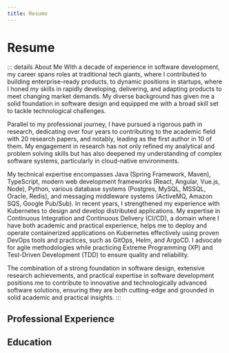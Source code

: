 ```yaml
---
title: Resume
---
```


<script setup lang="ts">
const experience = [
  {
    title: "Senior Software Engineer",
    subtitle: "Anaqor - Full-Time",
    start: "07/2021",
    end: "Present",
    location: "Berlin, Germany - Remote",
    description: `
Engineering lead for the PlanQK Platform, a platform offering serverless computing principles that enables users to develop and operate quantum applications by using a variety of different quantum computing hardware.
<br><br>
<strong>Key achievements and learnings:</strong>
<ul>
<li>Led a team of 5 engineers to transform the platform from a research prototype to a commercial public PaaS offering.
<li>Took charge of the technical architecture and mentored the team to development a cloud-native platform based on Kubernetes and Google Cloud.
<li>Established a continuous delivery culture while using tools for fully automated software deployments.
<li>Developed an operational strategy for the platform including monitoring, logging, and alerting to ensure its reliable operation.
<li>Implemented a comprehensive test automation strategy, covering fully automated integration, acceptance, and performance tests.
<li>Learned how to integrate different quantum computing hardware providers (e.g., IBM, Rigetti, IonQ) while exposing them through a unified, Python-based SDK.
</ul>
<strong>Technologies:</strong>
Java (Spring Boot), TypeScript (Vue.js), Docker, Kubernetes, Redis, Postgres, Helm, ArgoCD, GitOps, GitHub Actions, GitLab CI, GCP, Python
`
  },
  {
    title: "Research Associate",
    subtitle: "University of Stuttgart",
    start: "04/2017",
    end: "06/2021",
    location: "Stuttgart, Germany",
    description: `
Worked as a research associate at the Institute of Architecture of Application Systems (IAAS) and contributed in my research to the field of cloud-native architectures and DevOps.
<br><br>
<strong>Key achievements and learnings:</strong>
<ul>
<li>20+ peer-reviewed <a href="/publications">publications</a>, 10 of which are first author contributions.
<li>Supervised 30+ students during their seminars and master's theses.
<li>Gained knowledge in how to build loosely-coupled, distributed systems for the cloud based on best practices and patterns.
</ul>
<strong>Technologies:</strong>
Java (Spring Boot), TypeScript (Angular), Docker, Kubernetes, Terraform, AWS
`,
  },
  {
    title: "Software Design Engineer",
    subtitle: "Hewlett Packard Enterprise - Full-Time",
    start: "02/2015",
    end: "03/2017",
    location: "Böblingen, Germany",
    description: `
<strong>Research and Development (HPE BSM Operations Manager i):</strong><br>
Contributed as Scrum Master and Full-Stack Developer to HPE's operations management solution.
<br><br>
<strong>Key achievements and learnings:</strong>
<ul>
<li>Acted as Scrum Master for a feature of 5 engineers.
<li>Completed 2 SAFe certifications to foster an agile and customer oriented environment.
<li>Strengthened my knowledge in developing enterprise-ready Java applications supporting three different database products.
<li>Designed, developed, and maintained software feature according to customer requirements.
<li>Applied methods of modern software engineering such as code reviews, TDD, and XP.
<li>Completed the part-time M.Sc. course Services Computing at the Reutlingen University.
</ul>
<strong>Technologies:</strong>
Java (Spring Boot), Angular, Postgres, Oracle DB, MSSQL
`,
  },
  {
    title: "Software Design Engineer",
    subtitle: "Hewlett Packard Enterprise - Full-Time",
    start: "04/2010",
    end: "01/2015",
    location: "Böblingen, Germany",
    description: `
<strong>Research and Development (HPE BSM Integration Adapter):</strong>
<br>
Contributed to an application allowing to integrate third-party monitoring solutions into HPE's operations management solution.
<br><br>
<strong>Key achievements and learnings:</strong>
<ul>
<li>Led the development of 4 monitoring solution adapters to integrate different event sources (Nagios, SAP Solution Manager, Icinga, Oracle Enterprise Manager) into HPE's solution.
<li>Provided onsite support for strategic customers.
<li>Learned how develop software products at an enterprise scale that are packaged for different operating systems.
<li>Gained experience in the Java ecosystem using Spring and Maven to develop JEE and Servlet applications.
<li>Got used to work with UNIX-based operating systems, Shell/Bash scripting, and Python.
<li>Learned how to integrate software system in a loosely coupled manner using RESTful web services and JMS.
</ul>
<strong>Technologies:</strong>
Java (Spring, Maven), Apache Flex, Shell/Bash, Python
`,
  },
];

const education = [
  {
    title: "Reutlingen University",
    subtitle: "Master of Science (M.Sc.), Services Computing",
    start: "10/2014",
    end: "08/2016",
    description: `
Focus on Cloud Computing, Software Architecture, and Cloud-Native Software Engineering.
Master's thesis at the Institute of Architecture of Application Systems (University of Stuttgart).
`
  },
  {
    title: "Esslingen University",
    subtitle: "Bachelor of Engineering (B.Eng.), Information Technology",
    start: "10/2006",
    end: "02/2010",
    description: `
Focus on Business Process Management & Software Engineering.
Bachelor's thesis at Hewlett Packard Enterprise.
`
  },
];
</script>

# Resume

::: details About Me
With a decade of experience in software development, my career spans roles at traditional tech giants, where I contributed to building enterprise-ready products, to dynamic positions in startups, where I honed my skills in rapidly developing, delivering, and adapting products to meet changing market demands. My diverse background has given me a solid foundation in software design and equipped me with a broad skill set to tackle technological challenges.

Parallel to my professional journey, I have pursued a rigorous path in research, dedicating over four years to contributing to the academic field with 20 research papers, and notably, leading as the first author in 10 of them. My engagement in research has not only refined my analytical and problem solving skills but has also deepened my understanding of complex software systems, particularly in cloud-native environments.

My technical expertise encompasses Java (Spring Framework, Maven), TypeScript, modern web development frameworks (React, Angular, Vue.js, Node), Python, various database systems (Postgres, MySQL, MSSQL, Oracle, Redis), and messaging middleware systems (ActiveMQ, Amazon SQS, Google Pub/Sub). In recent years, I strengthened my experience with Kubernetes to design and develop distributed applications. My expertise in Continuous Integration and Continuous Delivery (CI/CD), a domain where I have both academic and practical experience, helps me to deploy and operate containerized applications on Kubernetes effectively using proven DevOps tools and practices, such as GitOps, Helm, and ArgoCD. I advocate for agile methodologies while practicing Extreme Programming (XP) and Test-Driven Development (TDD) to ensure quality and reliability.

The combination of a strong foundation in software design, extensive research achievements, and practical expertise in software development positions me to contribute to innovative and technologically advanced software solutions, ensuring they are both cutting-edge and grounded in solid academic and practical insights.
:::

## Professional Experience

<ResumeSection :items="experience"></ResumeSection>

## Education

<ResumeSection :items="education"></ResumeSection>
